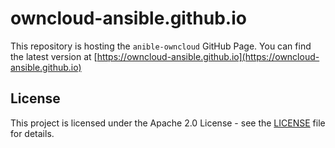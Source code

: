 # owncloud-ansible.github.io

This repository is hosting the `anible-owncloud` GitHub Page. You can find the latest version
at [https://owncloud-ansible.github.io](https://owncloud-ansible.github.io)

## License

This project is licensed under the Apache 2.0 License - see the [LICENSE](LICENSE) file for details.
